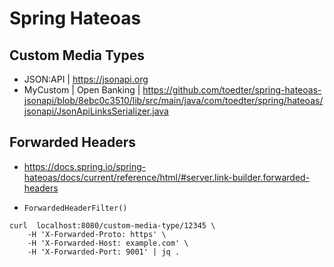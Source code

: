 # Spring Hateoas

## Custom Media Types

+ JSON:API | https://jsonapi.org
+ MyCustom | Open Banking | https://github.com/toedter/spring-hateoas-jsonapi/blob/8ebc0c3510/lib/src/main/java/com/toedter/spring/hateoas/jsonapi/JsonApiLinksSerializer.java


## Forwarded Headers

+ https://docs.spring.io/spring-hateoas/docs/current/reference/html/#server.link-builder.forwarded-headers

+ `ForwardedHeaderFilter()`

```shell
curl  localhost:8080/custom-media-type/12345 \
    -H 'X-Forwarded-Proto: https' \
    -H 'X-Forwarded-Host: example.com' \
    -H 'X-Forwarded-Port: 9001' | jq .
```